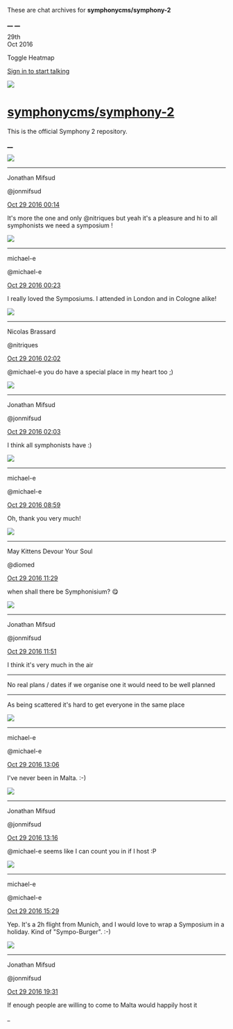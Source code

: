 These are chat archives for **symphonycms/symphony-2**

[__](/symphonycms/symphony-2/archives/2016/10/30)
[__](/symphonycms/symphony-2/archives/2016/10/28)

29th  
Oct 2016

Toggle Heatmap

[Sign in to start talking](/login?action=login&button=archive-login)

![](https://avatars-02.gitter.im/group/iv/3/57542c45c43b8c601977197e?s=48)

#  [symphonycms/symphony-2](/symphonycms/symphony-2)

This is the official Symphony 2 repository.

[ __ ](/orgs/symphonycms/rooms "More symphonycms rooms" )

![](https://avatars1.githubusercontent.com/u/859775?v=3&s=30)

__ __

Jonathan Mifsud

@jonmifsud

[Oct 29 2016
00:14](https://gitter.im/symphonycms/symphony-2?at=5813e9e78ed1c0ff5c3d3ff4 ""
)

It's more the one and only @nitriques but yeah it's a pleasure and hi to all
symphonists we need a symposium !

![](https://avatars2.githubusercontent.com/u/40072?v=3&s=30)

__ __

michael-e

@michael-e

[Oct 29 2016
00:23](https://gitter.im/symphonycms/symphony-2?at=5813ebf50e25dbfa11720e51 ""
)

I really loved the Symposiums. I attended in London and in Cologne alike!

![](https://avatars1.githubusercontent.com/u/771169?v=3&s=30)

__ __

Nicolas Brassard

@nitriques

[Oct 29 2016
02:02](https://gitter.im/symphonycms/symphony-2?at=58140342c3569a036e2e0ba9 ""
)

@michael-e you do have a special place in my heart too ;)

![](https://avatars1.githubusercontent.com/u/859775?v=3&s=30)

__ __

Jonathan Mifsud

@jonmifsud

[Oct 29 2016
02:03](https://gitter.im/symphonycms/symphony-2?at=5814038683a2008d22e52798 ""
)

I think all symphonists have :)

![](https://avatars2.githubusercontent.com/u/40072?v=3&s=30)

__ __

michael-e

@michael-e

[Oct 29 2016
08:59](https://gitter.im/symphonycms/symphony-2?at=5814650e806316005dd145f0 ""
)

Oh, thank you very much!

![](https://avatars1.githubusercontent.com/u/72777?v=3&s=30)

__ __

May Kittens Devour Your Soul

@diomed

[Oct 29 2016
11:29](https://gitter.im/symphonycms/symphony-2?at=581488357b15d16e55bf8851 ""
)

when shall there be Symphonisium? :yum:

![](https://avatars1.githubusercontent.com/u/859775?v=3&s=30)

__ __

Jonathan Mifsud

@jonmifsud

[Oct 29 2016
11:51](https://gitter.im/symphonycms/symphony-2?at=58148d2ac3569a036e2fe9a2 ""
)

I think it's very much in the air

__ __

No real plans / dates if we organise one it would need to be well planned

__ __

As being scattered it's hard to get everyone in the same place

![](https://avatars2.githubusercontent.com/u/40072?v=3&s=30)

__ __

michael-e

@michael-e

[Oct 29 2016
13:06](https://gitter.im/symphonycms/symphony-2?at=58149ed57b15d16e55bfd778 ""
)

I've never been in Malta. :-)

![](https://avatars1.githubusercontent.com/u/859775?v=3&s=30)

__ __

Jonathan Mifsud

@jonmifsud

[Oct 29 2016
13:16](https://gitter.im/symphonycms/symphony-2?at=5814a1337b15d16e55bfdec5 ""
)

@michael-e seems like I can count you in if I host :P

![](https://avatars2.githubusercontent.com/u/40072?v=3&s=30)

__ __

michael-e

@michael-e

[Oct 29 2016
15:29](https://gitter.im/symphonycms/symphony-2?at=5814c0445a1cfa016e5d62bd ""
)

Yep. It's a 2h flight from Munich, and I would love to wrap a Symposium in a
holiday. Kind of "Sympo-Burger". :-)

![](https://avatars1.githubusercontent.com/u/859775?v=3&s=30)

__ __

Jonathan Mifsud

@jonmifsud

[Oct 29 2016
19:31](https://gitter.im/symphonycms/symphony-2?at=5814f9025a1cfa016e5e3efb ""
)

If enough people are willing to come to Malta would happily host it

_

